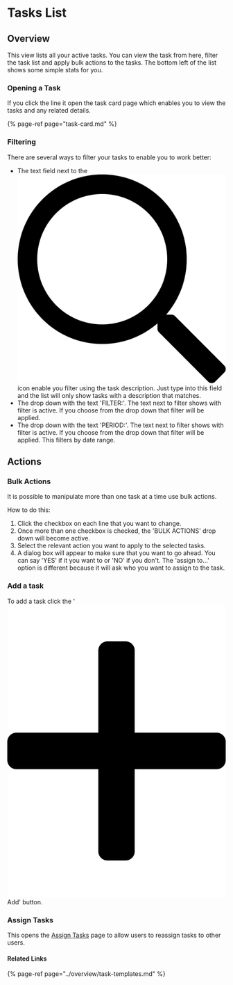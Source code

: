 # Tasks List

## Overview

This view lists all your active tasks. You can view the task from here, filter the task list and apply bulk actions to the tasks. The bottom left of the list shows some simple stats for you.

### Opening a Task

If you click the line it open the task card page which enables you to view the tasks and any related details.

{% page-ref page="task-card.md" %}

### Filtering

There are several ways to filter your tasks to enable you to work better:

* The text field next to the ![](../../.gitbook/assets/search.svg) icon enable you filter using the task description. Just type into this field and the list will only show tasks with a description that matches.
* The drop down with the text 'FILTER:'. The text next to filter shows with filter is active. If you choose from the drop down that filter will be applied.
* The drop down with the text 'PERIOD:'. The text next to filter shows with filter is active. If you choose from the drop down that filter will be applied. This filters by date range.

## Actions

### Bulk Actions

It is possible to manipulate more than one task at a time use bulk actions. 

How to do this:

1. Click the checkbox on each line that you want to change.
2. Once more than one checkbox is checked, the 'BULK ACTIONS' drop down will become active.
3. Select the relevant action you want to apply to the selected tasks.
4. A dialog box will appear to make sure that you want to go ahead. You can say 'YES' if it you want to or 'NO' if you don't. The 'assign to...' option is different because it will ask who you want to assign to the task.

### Add a task

To add a task click the '![](../../.gitbook/assets/plus.svg) Add' button. 

### Assign Tasks

This opens the [Assign Tasks](assign-tasks.md) page to allow users to reassign tasks to other users.



#### Related Links

{% page-ref page="../overview/task-templates.md" %}

